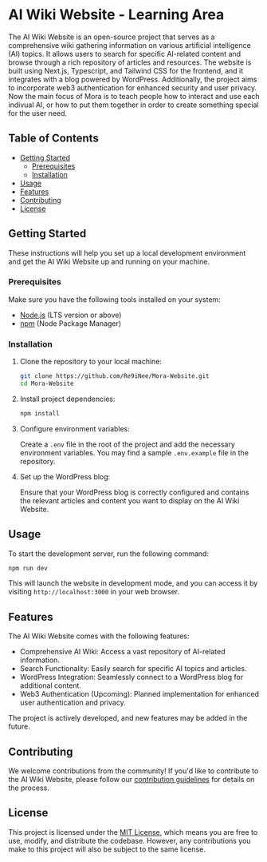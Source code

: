# AI Wiki Website - Learning Area

The AI Wiki Website is an open-source project that serves as a comprehensive wiki gathering information on various artificial intelligence (AI) topics. It allows users to search for specific AI-related content and browse through a rich repository of articles and resources. The website is built using Next.js, Typescript, and Tailwind CSS for the frontend, and it integrates with a blog powered by WordPress. Additionally, the project aims to incorporate web3 authentication for enhanced security and user privacy. Now the main focus of Mora is to teach people how to interact and use each indivual AI, or how to put them together in order to create something special for the user need.

## Table of Contents

-   [Getting Started](#getting-started)
    -   [Prerequisites](#prerequisites)
    -   [Installation](#installation)
-   [Usage](#usage)
-   [Features](#features)
-   [Contributing](#contributing)
-   [License](#license)

## Getting Started

These instructions will help you set up a local development environment and get the AI Wiki Website up and running on your machine.

### Prerequisites

Make sure you have the following tools installed on your system:

-   [Node.js](https://nodejs.org/) (LTS version or above)
-   [npm](https://www.npmjs.com/) (Node Package Manager)

### Installation

1. Clone the repository to your local machine:

    ```bash
    git clone https://github.com/Re9iNee/Mora-Website.git
    cd Mora-Website
    ```

2. Install project dependencies:

    ```bash
    npm install
    ```

3. Configure environment variables:

    Create a `.env` file in the root of the project and add the necessary environment variables. You may find a sample `.env.example` file in the repository.

4. Set up the WordPress blog:

    Ensure that your WordPress blog is correctly configured and contains the relevant articles and content you want to display on the AI Wiki Website.

## Usage

To start the development server, run the following command:

```bash
npm run dev
```

This will launch the website in development mode, and you can access it by visiting `http://localhost:3000` in your web browser.

## Features

The AI Wiki Website comes with the following features:

-   Comprehensive AI Wiki: Access a vast repository of AI-related information.
-   Search Functionality: Easily search for specific AI topics and articles.
-   WordPress Integration: Seamlessly connect to a WordPress blog for additional content.
-   Web3 Authentication (Upcoming): Planned implementation for enhanced user authentication and privacy.

The project is actively developed, and new features may be added in the future.

## Contributing

We welcome contributions from the community! If you'd like to contribute to the AI Wiki Website, please follow our [contribution guidelines](CONTRIBUTING.md) for details on the process.

## License

This project is licensed under the [MIT License](LICENSE), which means you are free to use, modify, and distribute the codebase. However, any contributions you make to this project will also be subject to the same license.
